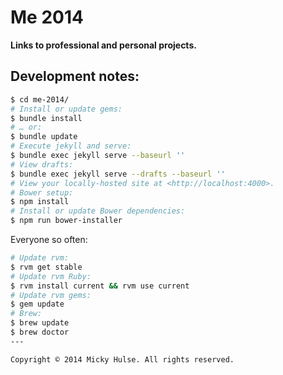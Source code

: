 # Me 2014

**Links to professional and personal projects.**

## Development notes:

```bash
$ cd me-2014/
# Install or update gems:
$ bundle install
# … or:
$ bundle update
# Execute jekyll and serve:
$ bundle exec jekyll serve --baseurl ''
# View drafts:
$ bundle exec jekyll serve --drafts --baseurl ''
# View your locally-hosted site at <http://localhost:4000>.
# Bower setup:
$ npm install
# Install or update Bower dependencies:
$ npm run bower-installer
```

Everyone so often:

```bash
# Update rvm:
$ rvm get stable
# Update rvm Ruby:
$ rvm install current && rvm use current
# Update rvm gems:
$ gem update
# Brew:
$ brew update
$ brew doctor
---

Copyright © 2014 Micky Hulse. All rights reserved.
